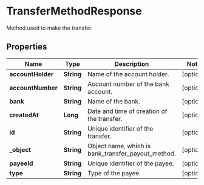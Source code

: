 

# TransferMethodResponse

Method used to make the transfer.

## Properties

| Name | Type | Description | Notes |
|------------ | ------------- | ------------- | -------------|
|**accountHolder** | **String** | Name of the account holder. |  [optional] |
|**accountNumber** | **String** | Account number of the bank account. |  [optional] |
|**bank** | **String** | Name of the bank. |  [optional] |
|**createdAt** | **Long** | Date and time of creation of the transfer. |  [optional] |
|**id** | **String** | Unique identifier of the transfer. |  [optional] |
|**_object** | **String** | Object name, which is bank_transfer_payout_method. |  [optional] |
|**payeeId** | **String** | Unique identifier of the payee. |  [optional] |
|**type** | **String** | Type of the payee. |  [optional] |




